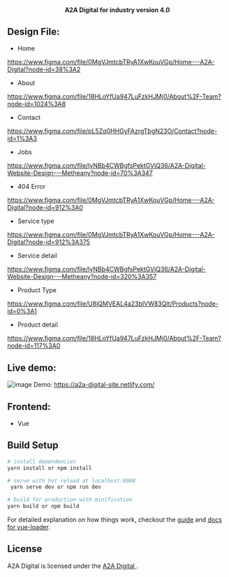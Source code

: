 <h4 align="center">A2A Digital for industry version 4.0
  

## Design File:

+ Home

https://www.figma.com/file/0MgVJmtcbTRyA1XwKouVGp/Home---A2A-Digital?node-id=38%3A2

+ About

https://www.figma.com/file/18HLoYfUa947LuFzkHJMj0/About%2F-Team?node-id=1024%3A8
+ Contact

https://www.figma.com/file/pL5Zq0HHGyFAzrgTbgN23O/Contact?node-id=1%3A3

+ Jobs

https://www.figma.com/file/lyNBb4CWBgfsPektGViQ36/A2A-Digital-Website-Design---Metheany?node-id=70%3A347

+ 404 Error

https://www.figma.com/file/0MgVJmtcbTRyA1XwKouVGp/Home---A2A-Digital?node-id=912%3A0

+ Service type

https://www.figma.com/file/0MgVJmtcbTRyA1XwKouVGp/Home---A2A-Digital?node-id=912%3A375
+ Service detail

https://www.figma.com/file/lyNBb4CWBgfsPektGViQ36/A2A-Digital-Website-Design---Metheany?node-id=320%3A357

+ Product Type

https://www.figma.com/file/U8jQMVEAL4a23bIVW83Qlt/Products?node-id=0%3A1
+ Product detail

https://www.figma.com/file/18HLoYfUa947LuFzkHJMj0/About%2F-Team?node-id=117%3A0

## Live demo:

![image](https://github.com/A2A-Digital/a2a-digital-site/blob/master/.../../../public/assets/home.png)
Demo: https://a2a-digital-site.netlify.com/

## Frontend:
  - Vue 

## Build Setup

``` bash
# install dependencies
yarn install or npm install

# serve with hot reload at localhost:8080
 yarn serve dev or npm run dev

# build for production with minification
yarn build or npm build 

```
For detailed explanation on how things work, checkout the [guide](http://vuejs-templates.github.io/webpack/) and [docs for vue-loader](http://vuejs.github.io/vue-loader).


## License
A2A Digital is licensed under the [ A2A Digital ](LICENSE).
